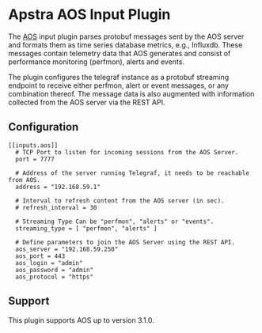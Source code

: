 # Apstra AOS Input Plugin
The [AOS](https://www.apstra.com/products/aos-overview/) input plugin parses
protobuf messages sent by the AOS server and formats them as time series 
database metrics, e.g., Influxdb. These messages contain telemetry data
that AOS generates and consist of performance monitoring (perfmon), alerts and events.

The plugin configures the telegraf instance as a protobuf streaming endpoint to
receive either perfmon, alert or event messages, or any combination thereof.
The message data is also augmented with information collected from the AOS server
via the REST API.

## Configuration
```
[[inputs.aos]]
  # TCP Port to listen for incoming sessions from the AOS Server.
  port = 7777

  # Address of the server running Telegraf, it needs to be reachable from AOS.
  address = "192.168.59.1"

  # Interval to refresh content from the AOS server (in sec).
  # refresh_interval = 30

  # Streaming Type Can be "perfmon", "alerts" or "events".
  streaming_type = [ "perfmon", "alerts" ]

  # Define parameters to join the AOS Server using the REST API.
  aos_server = "192.168.59.250"
  aos_port = 443
  aos_login = "admin"
  aos_password = "admin"
  aos_protocol = "https"

```

## Support 
This plugin supports AOS up to version 3.1.0.